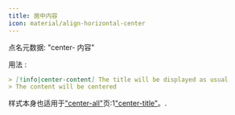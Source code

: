 ```yaml
---
title: 居中内容
icon: material/align-horizontal-center
---
```


点名元数据: "center- 内容"

用法 :
```md
> [!info|center-content] The title will be displayed as usual
> The content will be centered
```

样式本身也适用于["center-all"](../combined-styling/page-13.md)页:1["center-title"](../title-styling/page-13.md)。.